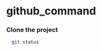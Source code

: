 # github_command


### Clone the project


```bash
  git status
```










































